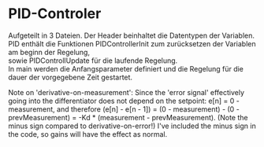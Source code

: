 # PID-Controler

Aufgeteilt in 3 Dateien. Der Header beinhaltet die Datentypen der Variablen.\
PID enthält die Funktionen PIDControllerInit zum zurücksetzen der Variablen am beginn der Regelung,\
sowie PIDControllUpdate für die laufende Regelung.\
In main werden die Anfangsparameter definiert und die Regelung für die dauer der vorgegebene Zeit gestartet.

Note on 'derivative-on-measurement': Since the 'error signal' effectively going into the differentiator does not depend on the setpoint: e[n] = 0 - measurement, and therefore (e[n] - e[n - 1]) = (0 - measurement) - (0 - prevMeasurement) = -Kd * (measurement - prevMeasurement). (Note the minus sign compared to derivative-on-error!) I've included the minus sign in the code, so gains will have the effect as normal.
